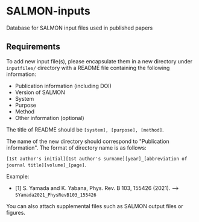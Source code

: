 # SALMON-inputs
Database for SALMON input files used in published papers

## Requirements
To add new input file(s), please encapsulate them in a new directory under `inputfiles/` directory with a README file containing the following information:

- Publication information (including DOI)
- Version of SALMON
- System
- Purpose
- Method
- Other information (optional)

The title of README should be `[system], [purpose], [method]`.

The name of the new directory should correspond to "Publication information". The format of directory name is as follows:

 `[1st author's initial][1st author's surname][year]_[abbreviation of journal title][volume]_[page]`.

Example:   
* [1] S. Yamada and K. Yabana, Phys. Rev. B 103, 155426 (2021). --> `SYamada2021_PhysRevB103_155426`

You can also attach supplemental files such as SALMON output files or figures.
